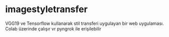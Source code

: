 # imagestyletransfer
VGG19 ve Tensorflow kullanarak stil transferi uygulayan bir web uygulaması. Colab üzerinde çalışır vr pyngrok ile erişilebilir
